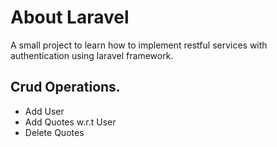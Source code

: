 # About Laravel

A small project to learn how to implement restful services with authentication using laravel framework.

## Crud Operations.

 * Add User
 * Add Quotes w.r.t User
 * Delete Quotes
 